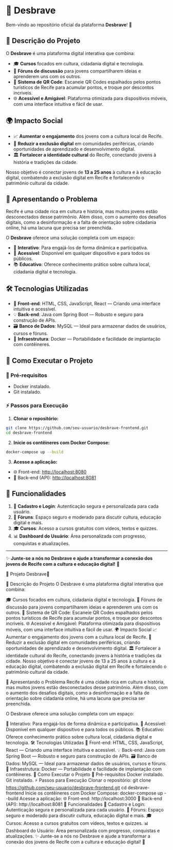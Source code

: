 # 🌟 Desbrave

Bem-vindo ao repositório oficial da plataforma **Desbrave**! 🚀

## 📝 Descrição do Projeto

O **Desbrave** é uma plataforma digital interativa que combina:

- 🎓 **Cursos** focados em cultura, cidadania digital e tecnologia.
- 💬 **Fóruns de discussão** para jovens compartilharem ideias e aprenderem uns com os outros.
- 📱 **Sistema de QR Code**: Escaneie QR Codes espalhados pelos pontos turísticos de Recife para acumular pontos, e troque por descontos incriveis.
- 🌐 **Acessível e Amigável**: Plataforma otimizada para dispositivos móveis, com uma interface intuitiva e fácil de usar.

## 🌍 Impacto Social

- 📈 **Aumentar o engajamento** dos jovens com a cultura local de Recife.
- 🌟 **Reduzir a exclusão digital** em comunidades periféricas, criando oportunidades de aprendizado e desenvolvimento digital.
- 🏛️ **Fortalecer a identidade cultural** do Recife, conectando jovens à história e tradições da cidade.

Nosso objetivo é conectar jovens de **13 a 25 anos** à cultura e à educação digital, combatendo a exclusão digital em Recife e fortalecendo o patrimônio cultural da cidade.

## 🎯 Apresentando o Problema

Recife é uma cidade rica em cultura e história, mas muitos jovens estão desconectados desse patrimônio. Além disso, com o aumento dos desafios digitais, como a desinformação e a falta de orientação sobre cidadania online, há uma lacuna que precisa ser preenchida.

O **Desbrave** oferece uma solução completa com um espaço:

- 🔄 **Interativo**: Para engajá-los de forma dinâmica e participativa.
- 📲 **Acessível**: Disponível em qualquer dispositivo e para todos os públicos.
- 📚 **Educativo**: Oferece conhecimento prático sobre cultura local, cidadania digital e tecnologia.

## 🛠️ Tecnologias Utilizadas

- 🎨 **Front-end**: HTML, CSS, JavaScript, React — Criando uma interface intuitiva e acessível.
- 💡 **Back-end**: Java com Spring Boot — Robusto e seguro para construção de APIs.
- 🗃️ **Banco de Dados**: MySQL — Ideal para armazenar dados de usuários, cursos e fóruns.
- 🐳 **Infraestrutura**: Docker — Portabilidade e facilidade de implantação com contêineres.

## 🚀 Como Executar o Projeto

### 🔧 Pré-requisitos

- Docker instalado.
- Git instalado.

### ⚡ Passos para Execução

1. **Clonar o repositório:**

```bash
git clone https://github.com/seu-usuario/desbrave-frontend.git
cd desbrave-frontend
```

2. **Inicie os contêineres com Docker Compose:**

```bash
docker-compose up --build
```

3. **Acesse a aplicação:**

- 🌐 Front-end: [http://localhost:8080](http://localhost:8080)
- 🚀 Back-end (API): [http://localhost:8081](http://localhost:8081)

## 🧩 Funcionalidades

1. 🔐 **Cadastro e Login**: Autenticação segura e personalizada para cada usuário.
2. 💬 **Fóruns**: Espaço seguro e moderado para discutir cultura, educação digital e mais.
3. 🎓 **Cursos**: Acesso a cursos gratuitos com vídeos, textos e quizzes.
4. 📊 **Dashboard do Usuário**: Área personalizada com progresso, conquistas e atualizações.

---

✨ **Junte-se a nós no Desbrave e ajude a transformar a conexão dos jovens de Recife com a cultura e educação digital!** 🌟




🌟 Projeto Desbrave🚀

📝 Descrição do Projeto
O Desbrave é uma plataforma digital interativa que combina:

🎓 Cursos focados em cultura, cidadania digital e tecnologia.
💬 Fóruns de discussão para jovens compartilharem ideias e aprenderem uns com os outros.
📱 Sistema de QR Code: Escaneie QR Codes espalhados pelos pontos turísticos de Recife para acumular pontos, e troque por descontos incriveis.
🌐 Acessível e Amigável: Plataforma otimizada para dispositivos móveis, com uma interface intuitiva e fácil de usar.
🌍 Impacto Social
📈 Aumentar o engajamento dos jovens com a cultura local de Recife.
🌟 Reduzir a exclusão digital em comunidades periféricas, criando oportunidades de aprendizado e desenvolvimento digital.
🏛️ Fortalecer a identidade cultural do Recife, conectando jovens à história e tradições da cidade.
Nosso objetivo é conectar jovens de 13 a 25 anos à cultura e à educação digital, combatendo a exclusão digital em Recife e fortalecendo o patrimônio cultural da cidade.

🎯 Apresentando o Problema
Recife é uma cidade rica em cultura e história, mas muitos jovens estão desconectados desse patrimônio. Além disso, com o aumento dos desafios digitais, como a desinformação e a falta de orientação sobre cidadania online, há uma lacuna que precisa ser preenchida.

O Desbrave oferece uma solução completa com um espaço:

🔄 Interativo: Para engajá-los de forma dinâmica e participativa.
📲 Acessível: Disponível em qualquer dispositivo e para todos os públicos.
📚 Educativo: Oferece conhecimento prático sobre cultura local, cidadania digital e tecnologia.
🛠️ Tecnologias Utilizadas
🎨 Front-end: HTML, CSS, JavaScript, React — Criando uma interface intuitiva e acessível.
💡 Back-end: Java com Spring Boot — Robusto e seguro para construção de APIs.
🗃️ Banco de Dados: MySQL — Ideal para armazenar dados de usuários, cursos e fóruns.
🐳 Infraestrutura: Docker — Portabilidade e facilidade de implantação com contêineres.
🚀 Como Executar o Projeto
🔧 Pré-requisitos
Docker instalado.
Git instalado.
⚡ Passos para Execução
Clonar o repositório:
git clone https://github.com/seu-usuario/desbrave-frontend.git
cd desbrave-frontend
Inicie os contêineres com Docker Compose:
docker-compose up --build
Acesse a aplicação:
🌐 Front-end: http://localhost:3000
🚀 Back-end (API): http://localhost:8081
🧩 Funcionalidades
🔐 Cadastro e Login: Autenticação segura e personalizada para cada usuário.
💬 Fóruns: Espaço seguro e moderado para discutir cultura, educação digital e mais.
🎓 Cursos: Acesso a cursos gratuitos com vídeos, textos e quizzes.
📊 Dashboard do Usuário: Área personalizada com progresso, conquistas e atualizações.
✨ Junte-se a nós no Desbrave e ajude a transformar a conexão dos jovens de Recife com a cultura e educação digital! 🌟

